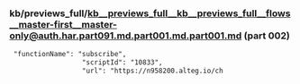 ### kb/previews_full/kb__previews_full__kb__previews_full__flows__master-first__master-only@auth.har.part091.md.part001.md.part001.md (part 002)

```md
 "functionName": "subscribe",
                  "scriptId": "10833",
                  "url": "https://n958200.alteg.io/ch
```

```

